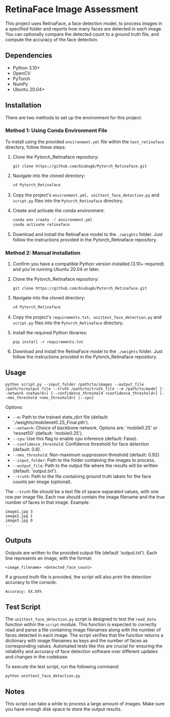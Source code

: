 # RetinaFace Image Assessment

This project uses RetinaFace, a face detection model, to process images in a specified folder and reports how many faces are detected in each image. You can optionally compare the detected count to a ground truth file, and compute the accuracy of the face detection.

## Dependencies

- Python 3.10+
- OpenCV
- PyTorch
- NumPy
- Ubuntu 20.04+

## Installation

There are two methods to set up the environment for this project:

### Method 1: Using Conda Environment File

To install using the provided `environment.yml` file within the `test_retinaface` directory, follow these steps:

1. Clone the Pytorch_Retinaface repository: 
   ```
   git clone https://github.com/biubug6/Pytorch_Retinaface.git
   ```
2. Navigate into the cloned directory:
   ```
   cd Pytorch_Retinaface
   ```
3. Copy the project's `environment.yml`、`unittest_face_detection.py` and `script.py` files into the `Pytorch_Retinaface` directory.
   
4. Create and activate the conda environment:
   ```bash
   conda env create -f environment.yml
   conda activate retinaface
   ```
5. Download and install the RetinaFace model to the `./weights` folder. Just follow the instructions provided in the Pytorch_Retinaface repository.

### Method 2: Manual Installation

1. Confirm you have a compatible Python version installed (3.10+ required) and you're running Ubuntu 20.04 or later.
2. Clone the Pytorch_Retinaface repository: 
   ```
   git clone https://github.com/biubug6/Pytorch_Retinaface.git
   ```
3. Navigate into the cloned directory: 
   ```
   cd Pytorch_Retinaface
   ```
4. Copy the project's `requirements.txt`、`unittest_face_detection.py` and `script.py` files into the `Pytorch_Retinaface` directory.

5. Install the required Python libraries: 
   ```
   pip install -r requirements.txt
   ```
6. Download and install the RetinaFace model to the `./weights` folder. Just follow the instructions provided in the Pytorch_Retinaface repository.

## Usage

```
python script.py --input_folder /path/to/images --output_file /path/to/output_file --truth /path/to/truth_file --m /path/to/model [--network <network>] [--confidence_threshold <confidence_threshold>] [--nms_threshold <nms_threshold>] [--cpu]
```

Options:

- `--m`: Path to the trained state_dict file (default: './weights/mobilenet0.25_Final.pth').
- `--network`: Choice of backbone network. Options are: 'mobile0.25' or 'resnet50' (default: 'mobile0.25').
- `--cpu`: Use this flag to enable cpu inference (default: False).
- `--confidence_threshold`: Confidence threshold for face detection (default: 0.6).
- `--nms_threshold`: Non-maximum suppression threshold (default: 0.92).
- `--input_folder`: Path to the folder containing the images to process.
- `--output_file`: Path to the output file where the results will be written (default: 'output.txt').
- `--truth`: Path to the file containing ground truth labels for the face counts per image (optional).

The `--truth` file should be a text file of space-separated values, with one row per image file. Each row should contain the image filename and the true number of faces in that image. Example:

```
image1.jpg 3
image2.jpg 1
image3.jpg 0
...
```

## Outputs

Outputs are written to the provided output file (default 'output.txt'). Each line represents an image, with the format:

```
<image_filename> <detected_face_count>
```

If a ground truth file is provided, the script will also print the detection accuracy to the console:

```
Accuracy: XX.XX%
```

## Test Script

The `unittest_face_detection.py` script is designed to test the `read_data` function within the `script` module. This function is expected to correctly read and parse a file containing image filenames along with the number of faces detected in each image. The script verifies that the function returns a dictionary with image filenames as keys and the number of faces as corresponding values. Automated tests like this are crucial for ensuring the reliability and accuracy of face detection software over different updates and changes in the codebase.

To execute the test script, run the following command:
```
python unittest_face_detection.py
```

## Notes

This script can take a while to process a large amount of images. Make sure you have enough disk space to store the output results.

